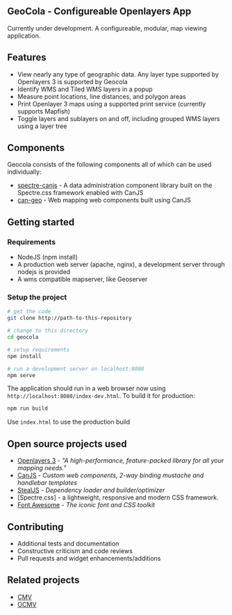 <!--
@page geocola Home
@group geocola.components Components
@group geocola.providers Providers
@group geocola.types Type Definitions
-->

## GeoCola - Configureable Openlayers App

Currently under development. A configureable, modular, map viewing application.

## Features
 - View nearly any type of geographic data. Any layer type supported by Openlayers 3 is supported by Geocola
 - Identify WMS and Tiled WMS layers in a popup
 - Measure point locations, line distances, and polygon areas
 - Print Openlayer 3 maps using a supported print service (currently supports Mapfish)
 - Toggle layers and sublayers on and off, including grouped WMS layers using a layer tree

## Components

Geocola consists of the following components all of which can be used individually:

 * [spectre-canjs](https://github.com/roemhildtg/spectre-canjs) - A data administration component library built on the Spectre.css framework enabled with CanJS
 * [can-geo](https://github.com/roemhildtg/can-geo) - Web mapping web components built using CanJS

## Getting started

### Requirements
* NodeJS (npm install)
* A production web server (apache, nginx), a development server through nodejs is provided
* A wms compatible mapserver, like Geoserver

### Setup the project
```bash
# get the code
git clone http://path-to-this-repository

# change to this directory
cd geocola

# setup requirements
npm install

# run a development server on localhost:8080
npm serve
```

The application should run in a web browser now using `http://localhost:8080/index-dev.html`. To build it for production:
```bash
npm run build
```

Use `index.html` to use the production build

## Open source projects used

 * [Openlayers 3](http://openlayers.org/) - *"A high-performance, feature-packed library for all your mapping needs."*
 * [CanJS](http://canjs.com/) - *Custom web components, 2-way binding mustache and handlebar templates*
 * [StealJS](http://stealjs.com/) - *Dependency loader and builder/optimizer*
 * [Spectre.css] - a lightweight, responsive and modern CSS framework.
 * [Font Awesome](https://fortawesome.github.io/Font-Awesome/) - *The iconic font and CSS toolkit*

## Contributing
* Additional tests and documentation
* Constructive criticism and code reviews
* Pull requests and widget enhancements/additions

## Related projects
 - [CMV](https://github.com/cmv/cmv-app)
 - [OCMV](https://github.com/vojvod/ocmv)

